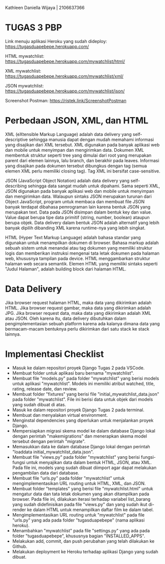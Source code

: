 Kathleen Daniella Wijaya | 2106637366 

# TUGAS 3 PBP

Link menuju aplikasi Heroku yang sudah dideploy: https://tugasduapebepe.herokuapp.com/

HTML mywatchlist: https://tugasduapebepe.herokuapp.com/mywatchlist/html/

XML mywatchlist: https://tugasduapebepe.herokuapp.com/mywatchlist/xml/

JSON mywatchlist: https://tugasduapebepe.herokuapp.com/mywatchlist/json/

Screenshot Postman: https://ristek.link/ScreenshotPostman 

# Perbedaan JSON, XML, dan HTML
XML (eXtensible Markup Language) adalah data delivery yang self-descriptive sehingga manusia dapat dengan mudah memahami informasi yang disajikan dari XML tersebut. XML digunakan pada banyak aplikasi web dan mobile untuk menyimpan dan mengirimkan data. Dokumen XML membentuk struktur seperti tree yang dimulai dari root yang merupakan parent dari elemen lainnya, lalu branch, dan berakhir pada leaves. Informasi yang disajikan pada dokumen tersebut dibungkus dengan tag (semua elemen XML perlu memiliki closing tag). Tag XML ini bersifat case-sensitive.

JSON (JavaScript Object Notation) adalah data delivery yang self-describing sehingga data sangat mudah untuk dipahami. Sama seperti XML, JSON digunakan pada banyak aplikasi web dan mobile untuk menyimpan dan mengirimkan data. Walaupun sintaks JSON merupakan turunan dari Object JavaScript, program untuk membaca dan membuat file JSON banyak terdapat dibahasa pemrograman lain karena bentuk JSON yang merupakan text. Data pada JSON disimpan dalam bentuk key dan value. Value dapat berupa tipe data primitif (string, number, boolean) ataupun berupa objek. Data delivery dalam bentuk JSON adalah alternatif yang lebih banyak dipilih dibanding XML karena runtime-nya yang lebih singkat.

HTML (Hyper Text Markup Language) adalah bahasa standar yang digunakan untuk menampilkan dokumen di browser. Bahasa markup adalah sebuah sistem untuk menandai atau tag dokumen yang memiliki struktur logis dan memberikan instruksi mengenai tata letak dokumen pada halaman web, khususnya tampilan pada device. HTML menggambarkan struktur halaman web secara semantik. Elemen HTML yang memiliki sintaks seperti "<judul>Judul Halaman</judul>", adalah building block dari halaman HTML.

# Data Delivery
Jika browser request halaman HTML, maka data yang dikirimkan adalah HTML. Jika browser request gambar, maka data yang dikirimkan adalah JPG. Jika browser request data, maka data yang dikirimkan adalah XML atau JSON. Oleh karena itu, data delivery dibutuhkan dalam pengimplementasian sebuah platform karena ada kalanya dimana data yang bermacam-macam bentuknya perlu dikirimkan dari satu stack ke stack lainnya. 

# Implementasi Checklist
- Masuk ke dalam repositori proyek Django Tugas 2 pada VSCode.
- Membuat folder untuk aplikasi baru bernama "mywatchlist".
- Membuat file "models.py" pada folder "mywatchlist" yang berisi models untuk aplikasi "mywatchlist". Models ini memiliki atribut watched, title, rating, release date, dan review.
- Membuat folder "fixtures" yang berisi file "initial_mywatchlist_data.json" pada folder "mywatchlist". File ini berisi data untuk objek dari models yang sudah dibuat di atas.
- Masuk ke dalam repositori proyek Django Tugas 2 pada terminal.
- Membuat dan menyalakan virtual environment.
- Menginstal dependencies yang diperlukan untuk menjalankan proyek Django.
- Mempersiapkan migrasi skema model ke dalam database Django lokal dengan perintah "makemigrations" dan menerapkan skema model tersebut dengan perintah "migrate".
- Memasukkan data ke dalam database Django lokal dengan perintah "loaddata initial_mywatchlist_data.json".
- Membuat file "views.py" pada folder "mywatchlist" yang berisi fungsi-fungsi untuk menyajikan data dalam bentuk HTML, JSON, atau XML. Pada file ini, models yang sudah dibuat diimport agar dapat melakukan pengambilan data dari database.
- Membuat file "urls.py" pada folder "mywatchlist" untuk mengimplementasikan URL routing untuk HTML, XML, dan JSON.
- Membuat folder "templates" yang berisi file "mywatchlist.html" untuk mengatur data dan tata letak dokumen yang akan ditampilkan pada browser. Pada file ini, dilakukan iterasi terhadap variabel list_barang yang sudah didefinisikan pada file "views.py" dan yang sudah ikut di-render ke dalam HTML untuk menampilkan daftar film ke dalam tabel.
- Mengimplementasikan URL routing untuk "mywatchlist" pada file "urls.py" yang ada pada folder "tugasduapebepe" (nama aplikasi heroku).
- Menambahkan "mywatchlist" pada file "settings.py" yang ada pada folder "tugasduapebepe", khususnya bagian "INSTALLED_APPS".
- Melakukan add, commit, dan push perubahan yang telah dilakukan ke Github.
- Melakukan deployment ke Heroku terhadap aplikasi Django yang sudah dibuat.
